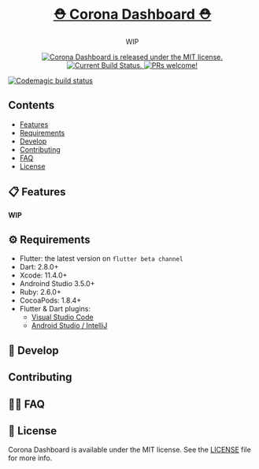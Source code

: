 <h1 align="center">
  <a href="https://github.com/yo-op/corona_dashboard">
   ⛑ Corona Dashboard ⛑
  </a>
</h1>

<p align="center">
  WIP
</p>

<p align="center">
  <a href="https://github.com/yo-op/corona_dashboard/blob/develop/LICENSE">
    <img src="https://img.shields.io/badge/license-MIT-blue.svg" alt="Corona Dashboard is released under the MIT license." />
  </a>
  <a href="https://codemagic.io/apps/5e6e786e2c964627bafcc7eb/5e6e786e2c964627bafcc7ea/latest_build">
    <img src="https://api.codemagic.io/apps/5e6e786e2c964627bafcc7eb/5e6e786e2c964627bafcc7ea/status_badge.svg" alt="Current Build Status." />
  </a>
  <a href="https://github.com/yo-op/corona_dashboard/blob/develop/CONTRIBUTING.md">
    <img src="https://img.shields.io/badge/PRs-welcome-brightgreen.svg" alt="PRs welcome!" />
  </a>
</p>

[![Codemagic build status]()]()

## Contents

- [Features](#-features)
- [Requirements](#-requirements)
- [Develop](#-develop)
- [Contributing](#-contributing)
- [FAQ](#-faq)
- [License](#-license)

## 📋 Features

**WIP**

## ⚙️ Requirements

- Flutter: the latest version on `flutter beta channel`
- Dart: 2.8.0+
- Xcode: 11.4.0+
- Androind Studio 3.5.0+
- Ruby: 2.6.0+
- CocoaPods: 1.8.4+
- Flutter & Dart plugins:
  - [Visual Studio Code](https://flutter.dev/docs/get-started/editor?tab=androidstudio)
  - [Android Studio / IntelliJ](https://flutter.dev/docs/get-started/editor?tab=vscode)

## 🎉 Develop

## Contributing

## 🤷‍♀️ FAQ

## 📄 License

Corona Dashboard is available under the MIT license.
See the [LICENSE](https://github.com/yo-op/corona_dashboard/blob/develop/LICENSE) file for more info.

